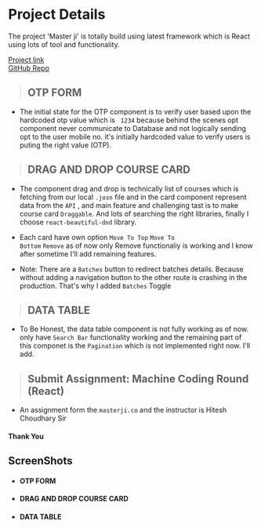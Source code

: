 # Project Details


The project 'Master ji' is totally build using latest framework which is React using lots of tool and functionality.

[Project link](https://masterji-course-react.vercel.app/) <br>
[GitHub Repo](https://github.com/STRANJaR/masterji_course_react)




> ## OTP FORM 


- The initial state for the OTP component is to verify user based upon the hardcoded otp value which is <code> 1234</code> because behind the scenes opt component never communicate to Database and not logically sending opt to the user mobile no. it's initially hardcoded value to verify users is puting the right value (OTP).


> ## DRAG AND DROP COURSE CARD

- The component drag and drop is technically list of courses which is fetching from our local <code>.josn</code> file and in the card component represent data from the <code>API</code> , and main feature and challenging tast is to make course card <code>Draggable</code>. And lots of searching the right libraries, finally I choose <code>react-beautiful-dnd</code> library. 

- Each card have own option <code>Move To Top</code> <code>Move To Bottom</code> <code>Remove</code> as of now only Remove functionaliy is working and I know after sometime I'll add remaining features.

- Note: There are a <code>Batches</code> button to redirect batches details. Because without adding a navigation button to the other route is crashing in the production. That's why I added <code>Batches</code> Toggle


> ## DATA TABLE

- To Be Honest, the data table component is not fully working as of now. only have <code>Search Bar</code> functionality working and the remaining part of this componet is the <code>Pagination</code> which is not implemented right now. I'll add.  



> ## Submit Assignment: Machine Coding Round (React)
- An assignment form the <code>masterji.co</code> and the instructor is Hitesh Choudhary Sir

#### Thank You


## ScreenShots

- #### OTP FORM

- #### DRAG AND DROP COURSE CARD

- #### DATA TABLE




